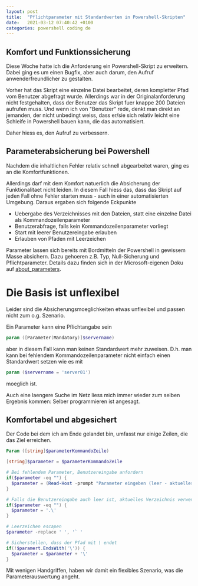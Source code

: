 ```yaml
---
layout: post
title:  "Pflichtparameter mit Standardwerten in Powershell-Skripten"
date:   2021-03-12 07:40:42 +0100
categories: powershell coding de
---
```


## Komfort und Funktionssicherung
Diese Woche hatte ich die Anforderung ein Powershell-Skript zu erweitern. Dabei ging es um einen Bugfix, aber auch darum, den Aufruf anwenderfreundlicher zu gestalten.

Vorher hat das Skript eine einzelne Datei bearbeitet, deren kompletter Pfad vom Benutzer abgefragt wurde. Allerdings war in der Originalanforderung nicht festgehalten, dass der Benutzer das Skript fuer knappe 200 Dateien aufrufen muss. Und wenn ich von "Benutzer" rede, denkt man direkt an jemanden, der nicht unbedingt weiss, dass er/sie sich relativ leicht eine Schleife in Powershell bauen kann, die das automatisiert.

Daher hiess es, den Aufruf zu verbessern.

## Parameterabsicherung bei Powershell
Nachdem die inhaltlichen Fehler relativ schnell abgearbeitet waren, ging es an die Komfortfunktionen.

Allerdings darf mit dem Komfort natuerlich die Absicherung der Funktionalitaet nicht leiden. In diesem Fall hiess das, dass das Skript auf jeden Fall ohne Fehler starten muss - auch in einer automatisierten Umgebung. Daraus ergaben sich folgende Eckpunkte
- Uebergabe des Verzeichnisses mit den Dateien, statt eine einzelne Datei als Kommandozeilenparameter
- Benutzerabfrage, falls kein Kommandozeilenparameter vorliegt
- Start mit leerer Benutzereingabe erlauben
- Erlauben von Pfaden mit Leerzeichen

Parameter lassen sich bereits mit Bordmitteln der Powershell in gewissem Masse absichern. Dazu gehoeren z.B. Typ, Null-Sicherung und Pflichtparameter. Details dazu finden sich in der Microsoft-eigenen Doku auf [about_parameters](https://docs.microsoft.com/de-de/powershell/module/microsoft.powershell.core/about/about_parameters).

# Die Basis ist unflexibel
Leider sind die Absicherungsmoeglichkeiten etwas unflexibel und passen nicht zum o.g. Szenario.

Ein Parameter kann eine Pflichtangabe sein
```powershell
param ([Parameter(Mandatory)]$servername)
```
aber in diesem Fall kann man keinen Standardwert mehr zuweisen.
D.h. man kann bei fehlendem Kommandozeilenparameter nicht einfach einen Standardwert setzen wie es mit
```powershell
param ($servername = 'server01')
```
moeglich ist.

Auch eine laengere Suche im Netz liess mich immer wieder zum selben Ergebnis kommen: Selber programmieren ist angesagt.

## Komfortabel und abgesichert
Der Code bei dem ich am Ende gelandet bin, umfasst nur einige Zeilen, die das Ziel erreichen.

```powershell
Param ([string]$parameterKommandoZeile)

[string]$parameter = $parameterKommandoZeile

# Bei fehlendem Parameter, Benutzereingabe anfordern
if($parameter -eq "") {
  $parameter = (Read-Host -prompt "Parameter eingeben (leer - aktuelles Verzeichnis")
}

# Falls die Benutzereingabe auch leer ist, aktuelles Verzeichnis verwenden
if($parameter -eq "") {
  $parameter = '.\'
}

# Leerzeichen escapen
$parameter -replace ' ', '` '

# Sicherstellen, dass der Pfad mit \ endet
if(!$paramert.EndsWith('\')) {
  $parameter = $parameter + '\'
}
```

Mit wenigen Handgriffen, haben wir damit ein flexibles Szenario, was die Parameterauswertung angeht.